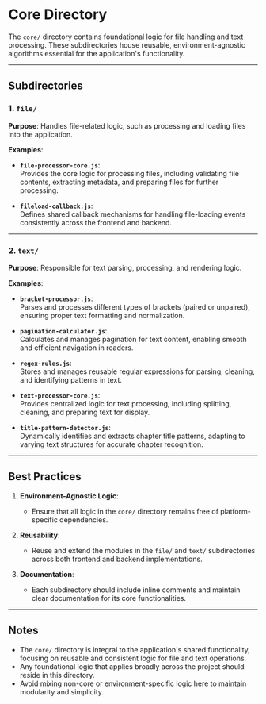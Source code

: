 # Core Directory

The `core/` directory contains foundational logic for file handling and text processing. These subdirectories house reusable, environment-agnostic algorithms essential for the application's functionality.

---

## Subdirectories

### 1. `file/`

**Purpose**: Handles file-related logic, such as processing and loading files into the application.

**Examples**:

- **`file-processor-core.js`**:  
  Provides the core logic for processing files, including validating file contents, extracting metadata, and preparing files for further processing.

- **`fileload-callback.js`**:  
  Defines shared callback mechanisms for handling file-loading events consistently across the frontend and backend.

---

### 2. `text/`

**Purpose**: Responsible for text parsing, processing, and rendering logic.

**Examples**:

- **`bracket-processor.js`**:  
  Parses and processes different types of brackets (paired or unpaired), ensuring proper text formatting and normalization.

- **`pagination-calculator.js`**:  
  Calculates and manages pagination for text content, enabling smooth and efficient navigation in readers.

- **`regex-rules.js`**:  
  Stores and manages reusable regular expressions for parsing, cleaning, and identifying patterns in text.

- **`text-processor-core.js`**:  
  Provides centralized logic for text processing, including splitting, cleaning, and preparing text for display.

- **`title-pattern-detector.js`**:  
  Dynamically identifies and extracts chapter title patterns, adapting to varying text structures for accurate chapter recognition.

---

## Best Practices

1. **Environment-Agnostic Logic**:
   - Ensure that all logic in the `core/` directory remains free of platform-specific dependencies.

2. **Reusability**:
   - Reuse and extend the modules in the `file/` and `text/` subdirectories across both frontend and backend implementations.

3. **Documentation**:
   - Each subdirectory should include inline comments and maintain clear documentation for its core functionalities.

---

## Notes

- The `core/` directory is integral to the application's shared functionality, focusing on reusable and consistent logic for file and text operations.
- Any foundational logic that applies broadly across the project should reside in this directory.
- Avoid mixing non-core or environment-specific logic here to maintain modularity and simplicity.
